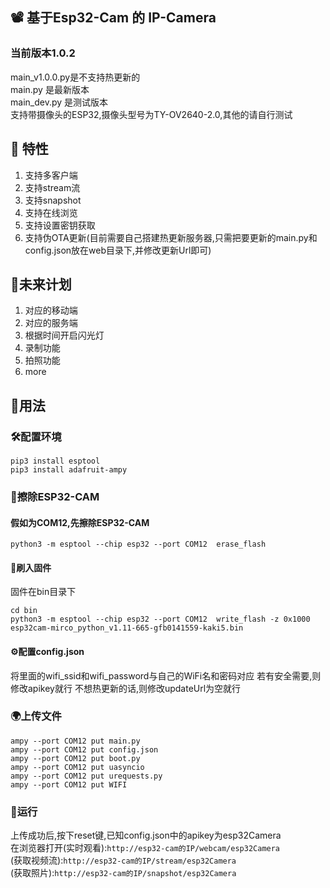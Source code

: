 ## 📽 基于Esp32-Cam 的 IP-Camera

### 当前版本1.0.2
main_v1.0.0.py是不支持热更新的</br>
main.py 是最新版本</br>
main_dev.py 是测试版本</br>
支持带摄像头的ESP32,摄像头型号为TY-OV2640-2.0,其他的请自行测试</br>

## 📍 特性
1. 支持多客户端
2. 支持stream流
3. 支持snapshot
4. 支持在线浏览
5. 支持设置密钥获取
6. 支持伪OTA更新(目前需要自己搭建热更新服务器,只需把要更新的main.py和config.json放在web目录下,并修改更新Url即可)

## 📜未来计划
1. 对应的移动端
2. 对应的服务端
3. 根据时间开启闪光灯
4. 录制功能
5. 拍照功能
6. more

## 📌用法

### 🛠配置环境
```
pip3 install esptool
pip3 install adafruit-ampy
```

### 🔨擦除ESP32-CAM
#### 假如为COM12,先擦除ESP32-CAM
```
python3 -m esptool --chip esp32 --port COM12  erase_flash
```

#### 🔧刷入固件
固件在bin目录下
```
cd bin
python3 -m esptool --chip esp32 --port COM12  write_flash -z 0x1000 esp32cam-mirco_python_v1.11-665-gfb0141559-kaki5.bin
```

#### ⚙配置config.json
将里面的wifi_ssid和wifi_password与自己的WiFi名和密码对应
若有安全需要,则修改apikey就行
不想热更新的话,则修改updateUrl为空就行

### 🌍上传文件
```
ampy --port COM12 put main.py
ampy --port COM12 put config.json
ampy --port COM12 put boot.py
ampy --port COM12 put uasyncio
ampy --port COM12 put urequests.py
ampy --port COM12 put WIFI
```
### 🚀运行
上传成功后,按下reset键,已知config.json中的apikey为esp32Camera</br>
在浏览器打开(实时观看):```http://esp32-cam的IP/webcam/esp32Camera```</br>
(获取视频流):```http://esp32-cam的IP/stream/esp32Camera```</br>
(获取照片):```http://esp32-cam的IP/snapshot/esp32Camera```